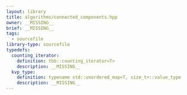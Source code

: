 ```yaml
---
layout: library
title: algorithms/connected_components.hpp
owner: __MISSING__
brief: __MISSING__
tags:
  - sourcefile
library-type: sourcefile
typedefs:
  counting_iterator:
    definition: tbb::counting_iterator<T>
    description: __MISSING__
  kvp_type:
    definition: typename std::unordered_map<T, size_t>::value_type
    description: __MISSING__
---
```


```{index}  algorithms/connected_components.hpp
```

